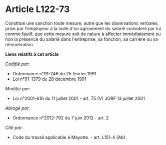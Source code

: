 # Article L122-73

Constitue une sanction toute mesure, autre que les observations verbales, prise par l'employeur à la suite d'un agissement du
salarié considéré par lui comme fautif, que cette mesure soit de nature à affecter immédiatement ou non la présence du
salarié dans l'entreprise, sa fonction, sa carrière ou sa rémunération.

**Liens relatifs à cet article**

_Codifié par_:

  - Ordonnance n°91-246 du 25 février 1991
  - Loi n°91-1379 du 28 décembre 1991

_Modifié par_:

  - Loi n°2001-616 du 11 juillet 2001 - art. 75 (V) JORF 13 juillet 2001

_Abrogé par_:

  - Ordonnance n°2012-792 du 7 juin 2012 - art. 2

_Cité par_:

  - Code du travail applicable à Mayotte. - art. L151-4 (Ab)
